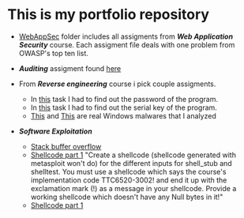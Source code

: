 # This is my portfolio repository

- [WebAppSec](WebAppSec) folder includes all assigments from ***Web Application Security*** course. Each assigment file deals with one problem from OWASP's top ten list.

- ***Auditing*** assigment found [here](Others/auditing.pdf)

- From ***Reverse engineering*** course i pick couple assigments.
  - In [this](Others/reverse_engineering_1.pdf) task I had to find out the password of the program.
  - In [this](Others/reverse_engineering_1.pdf) task I had to find out the serial key of the program.
  - [This](Others/reverse_engineering_win_1.pdf) and [This](Others/reverse_engineering_win_2.pdf) are real Windows malwares that I analyzed

- ***Software Exploitation***
  - [Stack buffer overflow](Others/SoftEx_stack_buffer_overflow.pdf) 
  - [Shellcode part 1](Others/SoftEx_shellcode_1.pdf) "Create a shellcode (shellcode generated with metasploit won't do) for the different inputs for shell_stub and shelltest. You must use a shellcode which says the course's implementation code TTC6520-3002! and end it up with the exclamation mark (!) as a message in your shellcode. Provide a working shellcode which doesn't have any Null bytes in it!"
  - [Shellcode part 1](Others/SoftEx_shellcode_2.pdf)
